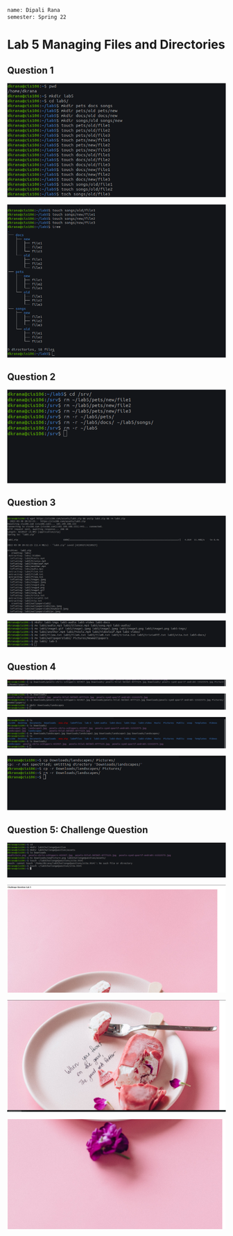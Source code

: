 ```
name: Dipali Rana
semester: Spring 22
```

# Lab 5 Managing Files and Directories 

## Question 1

![q.1](q1.1.png)

![q.1](q1.2.png)

## Question 2

![q.2](q2.1.png)

## Question 3 

![q.3](q3.1.png)

![q.3](q3.2.png)

## Question 4 

![q.4](q4.1.png)

![q,4](q4.2.png)

![q.4](q4.3.png)

![q.4](q4.4.png)

## Question 5: Challenge Question

![q.5](q5.1.png)

![q.5](q5.2.png)

![q.5](q5.3.png)

![q.5](q5.4.png)